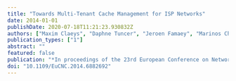 ```yaml
---
title: "Towards Multi-Tenant Cache Management for ISP Networks"
date: 2014-01-01
publishDate: 2020-07-18T11:21:23.930832Z
authors: ["Maxim Claeys", "Daphne Tuncer", "Jeroen Famaey", "Marinos Charalambides", "Steven Latré", "Filip De Turck", "George Pavlou"]
publication_types: ["1"]
abstract: ""
featured: false
publication: "*In proceedings of the 23rd European Conference on Networks and Communications (EUCNC)*"
doi: "10.1109/EuCNC.2014.6882692"
---
```


